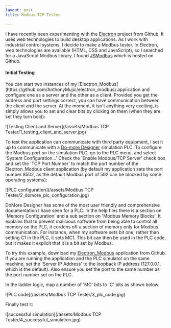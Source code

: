 ```yaml
---
layout: post
title: Modbus TCP Tester

---
```



I have recently been experimenting with the [Electron](https://electron.atom.io/) project from Github. It uses web technologies to build desktop applications. As I work with industrial control systems, I decide to make a Modbus tester. In Electron, web technologies are available (HTML, CSS and JavaScript), so I searched for a JavaScript Modbus library. I found [JSModbus](https://github.com/Cloud-Automation/node-modbus) which is hosted on Github.

<h4>Initial Testing</h4>
You can start two instances of my [Electron_Modbus](https://github.com/AnthonyMujic/electron_modbus) application and configure one as a server and the other as a client. Provided you get the address and port settings correct, you can have communication between the client and the server. At the moment, it isn't anything very exciting, is simply allows you to set and clear bits by clicking on them (when they are set they turn bold):

![Testing Client and Server](/assets/Modbus TCP Tester/1_testing_client_and_server.jpg)

To test the application can communicate with third party equipment, I set it up to communicate with a [Do-more Designer](http://support.automationdirect.com/products/domore.html) simulation PLC.
To configure the Modbus port on the simulation PLC, go to the PLC menu, and select 'System Configuration…' Check the 'Enable Modbus/TCP Server' check box and set the 'TCP Port Number' to match the port number of the Electron_Modbus client application (by default my application sets the port number 8502, as the default Modbus port of 502 can be blocked by some operating systems):

![PLC configuration](/assets/Modbus TCP Tester/2_domore_plc_configuration.jpg)

DoMore Designer has some of the most user friendly and comprehensive documentation I have seen for a PLC. In the help files there is a section on 'Memory Configuration' and a sub section on 'Modbus Memory Blocks'. It explains that to prevent malicious software from being able to control all memory on the PLC, it cordons off a section of memory only for Modbus communication. For instance, when my software sets bit one, rather than setting C1 in the PLC, it sets MC1. This bit can then be used in the PLC code, but it makes it explicit that it is a bit set by Modbus.

To try this example, download my [Electron_Modbus](https://github.com/AnthonyMujic/electron_modbus) application from Github. If you are running the application and the PLC simulator on the same machine, set the 'Server IP Address' to the loopback IP address (127.0.0.1, which is the default). Also ensure you set the port to the same number as the port number set on the PLC.

In the ladder logic, map a number of 'MC' bits to 'C' bits as shown below:

![PLC code](/assets/Modbus TCP Tester/3_plc_code.jpg)

Finally test it:

![successful simulation](/assets/Modbus TCP Tester/4_successful_simulation.jpg)
